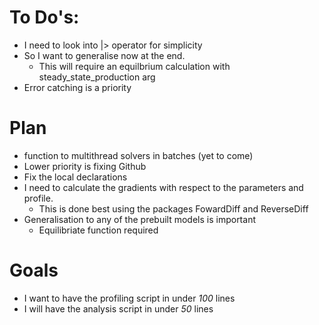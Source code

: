 # To Do's:
 - I need to look into |> operator for simplicity
 - So I want to generalise now at the end.
    - This will require an equilbrium calculation with steady_state_production arg
 - Error catching is a priority 

# Plan
 - function to multithread solvers in batches (yet to come)
 - Lower priority is fixing Github 
 - Fix the local declarations
 - I need to calculate the gradients with respect to the parameters 
 and profile.   
    - This is done best using the packages FowardDiff and ReverseDiff
 - Generalisation to any of the prebuilt models is important
    - Equilibriate function required

# Goals
 - I want to have the profiling script in under _100_ lines 
 - I will have the analysis script in under _50_ lines



